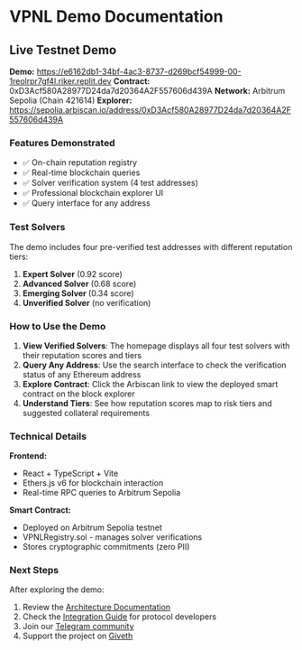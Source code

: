 # VPNL Demo Documentation

## Live Testnet Demo

**Demo:** https://e6162db1-34bf-4ac3-8737-d269bcf54999-00-1reolrpr7gf4l.riker.replit.dev
**Contract:** 0xD3Acf580A28977D24da7d20364A2F557606d439A
**Network:** Arbitrum Sepolia (Chain 421614)
**Explorer:** https://sepolia.arbiscan.io/address/0xD3Acf580A28977D24da7d20364A2F557606d439A

### Features Demonstrated
- ✅ On-chain reputation registry
- ✅ Real-time blockchain queries
- ✅ Solver verification system (4 test addresses)
- ✅ Professional blockchain explorer UI
- ✅ Query interface for any address

### Test Solvers

The demo includes four pre-verified test addresses with different reputation tiers:

1. **Expert Solver** (0.92 score)
2. **Advanced Solver** (0.68 score)
3. **Emerging Solver** (0.34 score)
4. **Unverified Solver** (no verification)

### How to Use the Demo

1. **View Verified Solvers**: The homepage displays all four test solvers with their reputation scores and tiers
2. **Query Any Address**: Use the search interface to check the verification status of any Ethereum address
3. **Explore Contract**: Click the Arbiscan link to view the deployed smart contract on the block explorer
4. **Understand Tiers**: See how reputation scores map to risk tiers and suggested collateral requirements

### Technical Details

**Frontend:**
- React + TypeScript + Vite
- Ethers.js v6 for blockchain interaction
- Real-time RPC queries to Arbitrum Sepolia

**Smart Contract:**
- Deployed on Arbitrum Sepolia testnet
- VPNLRegistry.sol - manages solver verifications
- Stores cryptographic commitments (zero PII)

### Next Steps

After exploring the demo:
1. Review the [Architecture Documentation](docs/architecture.md)
2. Check the [Integration Guide](docs/integration-guide.md) for protocol developers
3. Join our [Telegram community](https://t.me/vpnlnetwork)
4. Support the project on [Giveth](https://giveth.io/project/vpnl:-the-verifiable-performance-network-layer)
